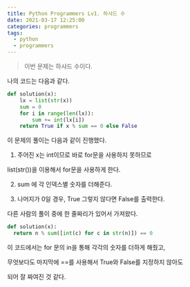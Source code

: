 ```yaml
---
title: Python Programmers Lv1. 하샤드 수
date: 2021-03-17 12:25:00
categories: programmers
tags:
  - python
  - programmers
---
```

>이번 문제는 하샤드 수이다.

나의 코드는 다음과 같다.

~~~python
def solution(x):
    lx = list(str(x))
    sum = 0
    for i in range(len(lx)):
        sum += int(lx[i])
    return True if x % sum == 0 else False
  ~~~
이 문제의 풀이는 다음과 같이 진행했다.

1. 주어진 x는 int이므로 바로 for문을 사용하지 못하므로

list(str())을 이용해서 for문을 사용하게 한다.

2. sum 에 각 인덱스별 숫자를 더해준다.

3. 나머지가 0일 경우, True 그렇지 않다면 False를 출력한다.

다른 사람의 풀이 중에 한 줄짜리가 있어서 가져왔다.
~~~python
def solution(x):
  return n % sum([int(c) for c in str(n)]) == 0
~~~

이 코드에서는 for 문의 in을 통해 각각의 숫자를 더하게 해줬고,

무엇보다도 마지막에 ==를 사용해서 True와 False를 지정하지 않아도

되어 잘 짜여진 것 같다.
